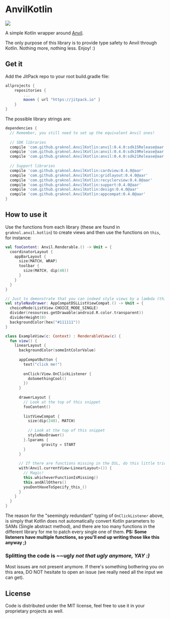 # AnvilKotlin
[![](https://jitpack.io/v/graknol/AnvilKotlin.svg)](https://jitpack.io/#graknol/AnvilKotlin)

A simple Kotlin wrapper around [Anvil](https://github.com/zserge/anvil).

The only purpose of this library is to provide type safety to Anvil through Kotlin. Nothing more, nothing less. Enjoy! :) 

## Get it
Add the JitPack repo to your root build.gradle file:
```gradle
allprojects {
	repositories {
		...
		maven { url "https://jitpack.io" }
	}
}
```

The possible library strings are:
```gradle
dependencies {
  // Remember, you still need to set up the equivalent Anvil ones!
  
  // SDK libraries
  compile 'com.github.graknol.AnvilKotlin:anvil:0.4.0:sdk15Release@aar'
  compile 'com.github.graknol.AnvilKotlin:anvil:0.4.0:sdk19Release@aar'
  compile 'com.github.graknol.AnvilKotlin:anvil:0.4.0:sdk21Release@aar'
  
  // Support libraries
  compile 'com.github.graknol.AnvilKotlin:cardview:0.4.0@aar'
  compile 'com.github.graknol.AnvilKotlin:gridlayout:0.4.0@aar'
  compile 'com.github.graknol.AnvilKotlin:recyclerview:0.4.0@aar'
  compile 'com.github.graknol.AnvilKotlin:support:0.4.0@aar'
  compile 'com.github.graknol.AnvilKotlin:design:0.4.0@aar'
  compile 'com.github.graknol.AnvilKotlin:appcompat:0.4.0@aar'
}
```

## How to use it
Use the functions from each library (these are found in `graknol.anvil.kotlin`) to create views and then use the functions on `this`, for instance:

```kotlin
val fooContent: Anvil.Renderable.() -> Unit = {
  coordinatorLayout {
    appBarLayout {
      size(MATCH, WRAP)
      toolbar {
        size(MATCH, dip(48))
      }
    }
  }
}

// Just to demonstrate that you can indeed style views by a lambda (think, theme classes with functions like this in it).
val styleNavDrawer: AppCompatDSLListViewCompat.() -> Unit = {
  choiceMode(ListView.CHOICE_MODE_SINGLE)
  divider(resources.getDrawable(android.R.color.transparent))
  dividerHeight(0)
  backgroundColor(hex("#111111"))
}

class ExampleView(c: Context) : RenderableView(c) {
  fun view() {
    linearLayout {
      backgroundColor(someIntColorValue)
      
      appCompatButton {
        text("click me!")
        
        onClick(View.OnClickListener {
          doSomethingCool()
        })
      }
      
      drawerLayout {
      	// Look at the top of this snippet
        fooContent()
        
        listViewCompat {
          size(dip(240), MATCH)
          
          // Look at the top of this snippet
          styleNavDrawer() 
        }.lparams {
  				gravity = START
        }
      }
      
      // If there are functions missing in the DSL, do this little trick:
      with(Anvil.currentView<LinearLayout>()) {
      	// Magic!
      	this.whicheverFunctionIsMissing()
      	this.andAllOthers()
      	youDontHaveToSpecify_this_()
      }
    }
  }
}
```

The reason for the "seemingly redundant" typing of `OnClickListener` above, is simply that Kotlin does not automatically convert Kotlin parameters to SAMs (Single abstract method), and there are too many functions in the different library for me to patch every single one of them. **PS: Some listeners have multiple functions, so you'll end up writing those like this anyway ;)**

### Splitting the code is ~~ugly *not that ugly anymore, YAY :)*
Most issues are not present anymore. If there's something bothering you on this area, DO NOT hesitate to open an issue (we really need all the input we can get).

## License
Code is distributed under the MIT license, feel free to use it in your proprietary projects as well. 
